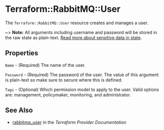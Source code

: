 # Terraform::RabbitMQ::User

The ``Terraform::RabbitMQ::User`` resource creates and manages a user.

~> **Note:** All arguments including username and password will be stored in the raw state as plain-text.
[Read more about sensitive data in state](/docs/state/sensitive-data.html).

## Properties

`Name` - (Required) The name of the user.

`Password` - (Required) The password of the user. The value of this argument
is plain-text so make sure to secure where this is defined.

`Tags` - (Optional) Which permission model to apply to the user. Valid
options are: management, policymaker, monitoring, and administrator.


## See Also

* [rabbitmq_user](https://www.terraform.io/docs/providers/rabbitmq/r/user.html) in the _Terraform Provider Documentation_